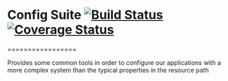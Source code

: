# Config Suite  [![Build Status](https://api.travis-ci.org/repositories/delr3ves/java-config-suite.svg)](https://travis-ci.org/delr3ves/java-config-suite) [![Coverage Status](https://coveralls.io/repos/delr3ves/java-config-suite/badge.png?branch=master)](https://coveralls.io/r/delr3ves/java-config-suite?branch=master)

=================

Provides some common tools in order to configure our applications with a more complex system than the typical properties in the resource path
